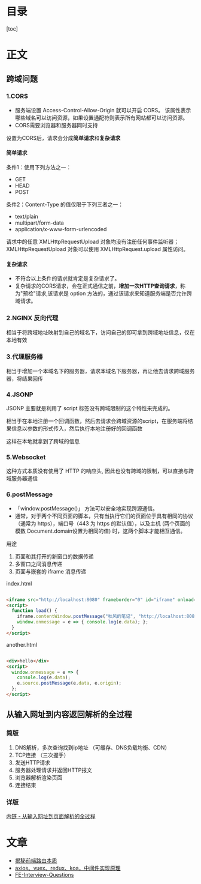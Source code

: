 # 目录

[toc]

# 正文

## 跨域问题

### 1.CORS

- 服务端设置 Access-Control-Allow-Origin 就可以开启 CORS。 该属性表示哪些域名可以访问资源，如果设置通配符则表示所有网站都可以访问资源。
- CORS需要浏览器和服务器同时支持

设置为CORS后，请求会分成**简单请求**和**复杂请求**

#### 简单请求

条件1：使用下列方法之一：

- GET
- HEAD
- POST

条件2：Content-Type 的值仅限于下列三者之一：

- text/plain
- multipart/form-data
- application/x-www-form-urlencoded

请求中的任意 XMLHttpRequestUpload 对象均没有注册任何事件监听器； XMLHttpRequestUpload 对象可以使用 XMLHttpRequest.upload 属性访问。

#### 复杂请求

- 不符合以上条件的请求就肯定是复杂请求了。
- 复杂请求的CORS请求，会在正式通信之前，**增加一次HTTP查询请求**，称为"预检"请求,该请求是 option 方法的，通过该请求来知道服务端是否允许跨域请求。

### 2.NGINX 反向代理

相当于将跨域地址映射到自己的域名下，访问自己的即可拿到跨域地址信息，仅在本地有效

### 3.代理服务器

相当于增加一个本域名下的服务器，请求本域名下服务器，再让他去请求跨域服务器，将结果回传

### 4.JSONP

JSONP 主要就是利用了 script 标签没有跨域限制的这个特性来完成的。

相当于在本地注册一个回调函数，然后去请求会跨域资源的script，在服务端将结果信息以参数的形式传入，然后执行本地注册好的回调函数

这样在本地就拿到了跨域的信息
### 5.Websocket

这种方式本质没有使用了 HTTP 的响应头, 因此也没有跨域的限制，可以直接与跨域服务器通信

### 6.postMessage

- 「window.postMessage()」 方法可以安全地实现跨源通信。
- 通常，对于两个不同页面的脚本，只有当执行它们的页面位于具有相同的协议（通常为 https），端口号（443 为 https 的默认值），以及主机 (两个页面的模数 Document.domain设置为相同的值) 时，这两个脚本才能相互通信。

用途

1. 页面和其打开的新窗口的数据传递
2. 多窗口之间消息传递
3. 页面与嵌套的 iframe 消息传递

index.html

```html

<iframe src="http://localhost:8080" frameborder="0" id="iframe" onload="load()"></iframe>
<script>
  function load() {
    iframe.contentWindow.postMessage("秋风的笔记", "http://localhost:8080");
    window.onmessage = e => { console.log(e.data); };
  }
</script>

```

another.html

```html

<div>hello</div>
<script>
  window.onmessage = e => { 
    console.log(e.data);
    e.source.postMessage(e.data, e.origin);
  };
</script>

```

## 从输入网址到内容返回解析的全过程

### 简版

1. DNS解析，多次查询找到ip地址 （可缓存、DNS负载均衡、CDN）
2. TCP连接 （三次握手）
3. 发送HTTP请求
4. 服务器处理请求并返回HTTP报文
5. 浏览器解析渲染页面
6. 连接结束

### 详版

[内链 - 从输入网址到页面解析的全过程](./从输入网址到页面解析的全过程.md)
# 文章

- [揭秘前端路由本质](https://mp.weixin.qq.com/s?__biz=MzI3NTM5NDgzOA==&mid=2247485173&idx=1&sn=0eb7739aaf8e456d1b7a58dd353107ef&chksm=eb043e8cdc73b79a16f3982662041aed684b63198d772d3b6a47b5a89816e524e09dd8d92781&cur_album_id=1692321392169402371&scene=190#11111)
- [axios、vuex、redux、koa，中间件实现原理](https://mp.weixin.qq.com/s/jKSVAHIhSnL49tzguIdZkQ)
- [FE-Interview-Questions](https://github.com/poetries/FE-Interview-Questions/)